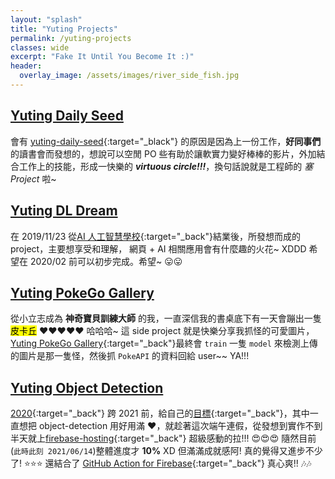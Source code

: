 ```yaml
---
layout: "splash"
title: "Yuting Projects"
permalink: /yuting-projects
classes: wide
excerpt: "Fake It Until You Become It :)"
header:
  overlay_image: /assets/images/river_side_fish.jpg
---
```


## [Yuting Daily Seed][yuting]

會有 [yuting-daily-seed][yuting]{:target="\_black"} 的原因是因為上一份工作，**好同事們** 的讀書會而發想的，想說可以空閒 PO 些有助於讓軟實力變好棒棒的影片，外加結合工作上的技能，形成一快樂的 **_virtuous circle!!!_**，換句話說就是工程師的 _塞 Project_ 啦~

## [Yuting DL Dream][yuting-dl]

在 2019/11/23 從[AI 人工智慧學校][aia]{:target="\_back"}結業後，所發想而成的 project，主要想享受和理解， 網頁 + AI 相關應用會有什麼趣的火花~ XDDD 希望在 2020/02 前可以初步完成。希望~ :stuck_out_tongue::stuck_out_tongue:

## [Yuting PokeGo Gallery][yuting-poekgo-gallery]

從小立志成為 **神奇寶貝訓練大師** 的我，一直深信我的書桌底下有一天會蹦出一隻 <span style="background-color: yellow; color: black"> 皮卡丘</span> :heart::heart::heart::heart::heart: 哈哈哈~ 這 side project 就是快樂分享我抓怪的可愛圖片，[Yuting PokeGo Gallery][yuting-poekgo-gallery]{:target="\_back"}最終會 `train` 一隻 `model` 來檢測上傳的圖片是那一隻怪，然後抓 `PokeAPI` 的資料回給 user~~ YA!!!

## [Yuting Object Detection][yuring-object-detection]

[2020](https://yuting3656.github.io/yutingblog//diary/2020-12-18){:target="\_back"} 跨 2021 前，給自己的[目標](https://yuting3656.github.io/yutingblog//diary/2020-11-28){:target="\_back"}，其中一直想把 object-detection 用好用滿 :heart:，就趁著這次端午連假，從發想到實作不到半天就上[firebase-hosting](https://firebase.google.com/docs/hosting){:target="\_back"} 超級感動的拉!!! :heart_eyes::heart_eyes::heart_eyes: 隨然目前(`此時此刻 2021/06/14`)整體進度才 **10%** XD 但滿滿成就感阿! 真的覺得又進步不少了! :star::star::star: 還結合了 [GitHub Action for Firebase](https://github.com/marketplace/actions/github-action-for-firebase){:target="\_back"} 真心爽!! :notes::notes:

[yuting]: https://yuting-daily-seed.appspot.com/
[yuting-dl]: https://yuting-dl-dream.appspot.com/
[aia]: https://yuting3656.github.io/yutingblog//aiacademy/so-it-is
[yuting-poekgo-gallery]: https://yuting-pokego-gallery.appspot.com/
[yuring-object-detection]: https://yuting-object-detection.web.app/
